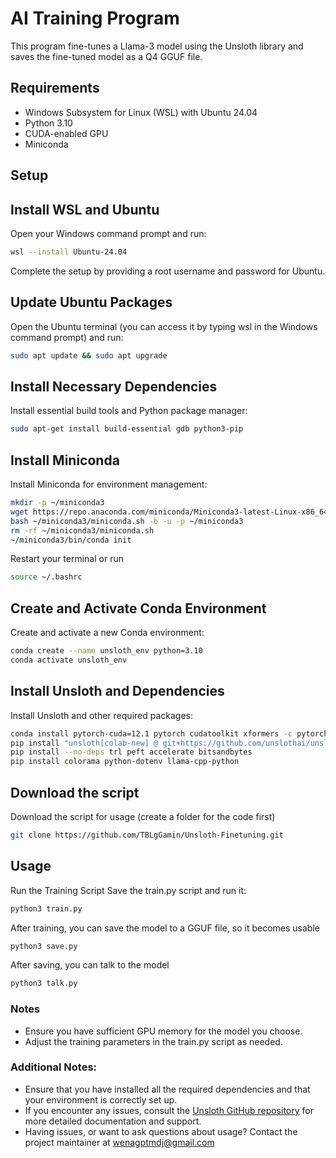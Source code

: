 # AI Training Program

This program fine-tunes a Llama-3 model using the Unsloth library and saves the fine-tuned model as a Q4 GGUF file.

## Requirements

- Windows Subsystem for Linux (WSL) with Ubuntu 24.04
- Python 3.10
- CUDA-enabled GPU
- Miniconda

## Setup

## Install WSL and Ubuntu

Open your Windows command prompt and run:
   ```bash
   wsl --install Ubuntu-24.04
   ```
Complete the setup by providing a root username and password for Ubuntu.

## Update Ubuntu Packages
Open the Ubuntu terminal (you can access it by typing wsl in the Windows command prompt) and run:
```bash
sudo apt update && sudo apt upgrade
```
## Install Necessary Dependencies
Install essential build tools and Python package manager:
``` bash
sudo apt-get install build-essential gdb python3-pip
```
## Install Miniconda
Install Miniconda for environment management:
```bash
mkdir -p ~/miniconda3
wget https://repo.anaconda.com/miniconda/Miniconda3-latest-Linux-x86_64.sh -O ~/miniconda3/miniconda.sh
bash ~/miniconda3/miniconda.sh -b -u -p ~/miniconda3
rm -rf ~/miniconda3/miniconda.sh
~/miniconda3/bin/conda init
```
Restart your terminal or run
``` bash
source ~/.bashrc
```

## Create and Activate Conda Environment
Create and activate a new Conda environment:
``` bash
conda create --name unsloth_env python=3.10
conda activate unsloth_env
```

## Install Unsloth and Dependencies
Install Unsloth and other required packages:
``` bash
conda install pytorch-cuda=12.1 pytorch cudatoolkit xformers -c pytorch -c nvidia -c xformers
pip install "unsloth[colab-new] @ git+https://github.com/unslothai/unsloth.git"
pip install --no-deps trl peft accelerate bitsandbytes
pip install colorama python-dotenv llama-cpp-python
```

## Download the script
Download the script for usage (create a folder for the code first)
``` bash
git clone https://github.com/TBLgGamin/Unsloth-Finetuning.git
```

## Usage
Run the Training Script
Save the train.py script and run it:
``` bash
python3 train.py
```

After training, you can save the model to a GGUF file, so it becomes usable
``` bash
python3 save.py
```

After saving, you can talk to the model
``` bash
python3 talk.py
```


### Notes
- Ensure you have sufficient GPU memory for the model you choose.
- Adjust the training parameters in the train.py script as needed.

### Additional Notes:
- Ensure that you have installed all the required dependencies and that your environment is correctly set up.
- If you encounter any issues, consult the [Unsloth GitHub repository](https://github.com/unslothai/unsloth) for more detailed documentation and support.
- Having issues, or want to ask questions about usage? Contact the project maintainer at wenagptmdj@gmail.com